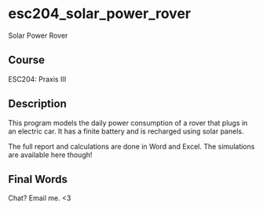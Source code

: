 # esc204_solar_power_rover
Solar Power Rover

## Course
ESC204: Praxis III

## Description
This program models the daily power consumption of a rover that plugs in an electric car. It has a finite battery and is recharged using solar panels.

The full report and calculations are done in Word and Excel. The simulations are available here though!

## Final Words
Chat? Email me. <3
